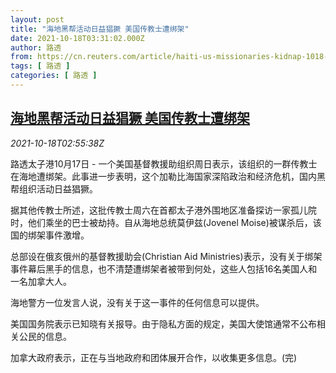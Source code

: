 ```yaml
---
layout: post
title: "海地黑帮活动日益猖獗 美国传教士遭绑架"
date: 2021-10-18T03:31:02.000Z
author: 路透
from: https://cn.reuters.com/article/haiti-us-missionaries-kidnap-1018-idCNKBS2H806W
tags: [ 路透 ]
categories: [ 路透 ]
---
```

<!--1634527862000-->
[海地黑帮活动日益猖獗 美国传教士遭绑架](https://cn.reuters.com/article/haiti-us-missionaries-kidnap-1018-idCNKBS2H806W)
------

<div>
<div><i>2021-10-18T02:55:38Z</i></div><p>路透太子港10月17日 - 一个美国基督教援助组织周日表示，该组织的一群传教士在海地遭绑架。此事进一步表明，这个加勒比海国家深陷政治和经济危机，国内黑帮组织活动日益猖獗。</p><p>据其他传教士所述，这批传教士周六在首都太子港外围地区准备探访一家孤儿院时，他们乘坐的巴士被劫持。自从海地总统莫伊兹(Jovenel Moise)被谋杀后，该国的绑架事件激增。</p><p>总部设在俄亥俄州的基督教援助会(Christian Aid Ministries)表示，没有关于绑架事件幕后黑手的信息，也不清楚遭绑架者被带到何处，这些人包括16名美国人和一名加拿大人。</p><p>海地警方一位发言人说，没有关于这一事件的任何信息可以提供。</p><p>美国国务院表示已知晓有关报导。由于隐私方面的规定，美国大使馆通常不公布相关公民的信息。</p><p>加拿大政府表示，正在与当地政府和团体展开合作，以收集更多信息。(完)</p>
</div>
